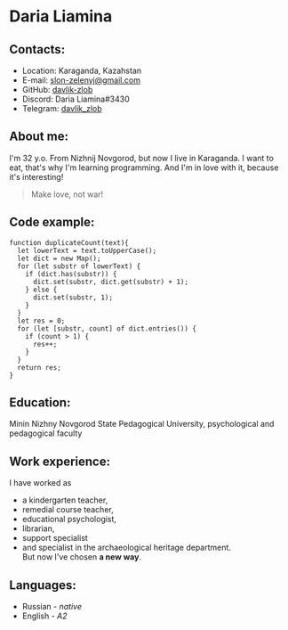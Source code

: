 # Daria Liamina

## Contacts:
* Location: Karaganda, Kazahstan
* E-mail: slon-zelenyj@gmail.com
* GitHub: [davlik-zlob](https://github.com/Davlik-Zlob)
* Discord: Daria Liamina#3430
* Telegram: [davlik_zlob](https://t.me/davlik_zlob)

## About me:
I'm 32 y.o. From Nizhnij Novgorod, but now I live in Karaganda. I want to eat, that's why I'm learning programming. And I'm in love with it, because it's interesting!
> Make love, not war!

## Code example:
``` 
function duplicateCount(text){
  let lowerText = text.toUpperCase();
  let dict = new Map();
  for (let substr of lowerText) {
    if (dict.has(substr)) {
      dict.set(substr, dict.get(substr) + 1);
    } else {
      dict.set(substr, 1);
    }
  }
  let res = 0;
  for (let [substr, count] of dict.entries()) {
    if (count > 1) {
      res++;
    }
  }
  return res;
}
```

## Education:
Minin Nizhny Novgorod State Pedagogical University, psychological and pedagogical faculty

## Work experience:
I have worked as
* a kindergarten teacher,
* remedial course teacher,
* educational psychologist,
* librarian,
* support specialist
* and specialist in the archaeological heritage department.  
But now I've chosen **a new way**.

## Languages:
* Russian - *native*
* English - *A2*